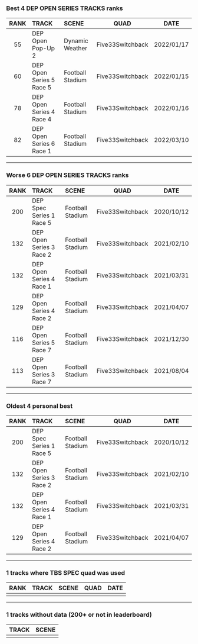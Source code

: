 ### Best 4 DEP OPEN SERIES TRACKS ranks
|RANK|TRACK|SCENE|QUAD|DATE|
|:---:|:---|:---|:---:|:---:|
|55|DEP Open Pop-Up 2|Dynamic Weather|Five33Switchback|2022/01/17|
|60|DEP Open Series 5 Race 5|Football Stadium|Five33Switchback|2022/01/15|
|78|DEP Open Series 4 Race 4|Football Stadium|Five33Switchback|2022/01/16|
|82|DEP Open Series 6 Race 1|Football Stadium|Five33Switchback|2022/03/10|
---
### Worse 6 DEP OPEN SERIES TRACKS ranks
|RANK|TRACK|SCENE|QUAD|DATE|
|:---:|:---|:---|:---:|:---:|
|200|DEP Spec Series 1 Race 5|Football Stadium|Five33Switchback|2020/10/12|
|132|DEP Open Series 3 Race 2|Football Stadium|Five33Switchback|2021/02/10|
|132|DEP Open Series 4 Race 1|Football Stadium|Five33Switchback|2021/03/31|
|129|DEP Open Series 4 Race 2|Football Stadium|Five33Switchback|2021/04/07|
|116|DEP Open Series 5 Race 7|Football Stadium|Five33Switchback|2021/12/30|
|113|DEP Open Series 3 Race 7|Football Stadium|Five33Switchback|2021/08/04|
---
### Oldest 4 personal best
|RANK|TRACK|SCENE|QUAD|DATE|
|:---:|:---|:---|:---:|:---:|
|200|DEP Spec Series 1 Race 5|Football Stadium|Five33Switchback|2020/10/12|
|132|DEP Open Series 3 Race 2|Football Stadium|Five33Switchback|2021/02/10|
|132|DEP Open Series 4 Race 1|Football Stadium|Five33Switchback|2021/03/31|
|129|DEP Open Series 4 Race 2|Football Stadium|Five33Switchback|2021/04/07|
---
### 1 tracks where TBS SPEC quad was used
|RANK|TRACK|SCENE|QUAD|DATE|
|:---:|:---|:---|:---:|:---:|
||||||
---
### 1 tracks without data (200+ or not in leaderboard)
|TRACK|SCENE|
|:---|:---|
|||
